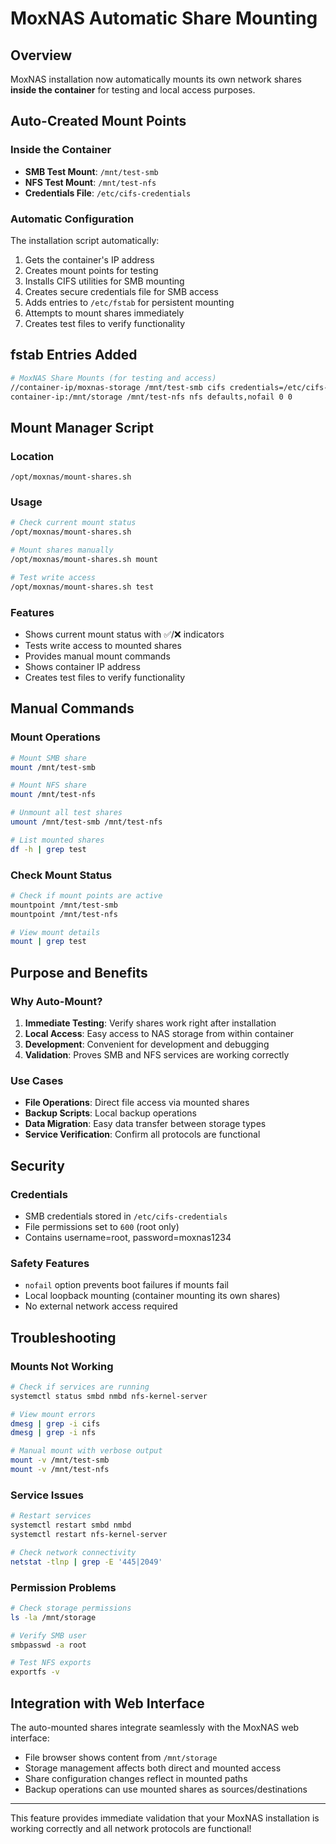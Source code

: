 # MoxNAS Automatic Share Mounting

## Overview
MoxNAS installation now automatically mounts its own network shares **inside the container** for testing and local access purposes.

## Auto-Created Mount Points

### Inside the Container
- **SMB Test Mount**: `/mnt/test-smb` 
- **NFS Test Mount**: `/mnt/test-nfs`
- **Credentials File**: `/etc/cifs-credentials`

### Automatic Configuration
The installation script automatically:
1. Gets the container's IP address
2. Creates mount points for testing
3. Installs CIFS utilities for SMB mounting
4. Creates secure credentials file for SMB access
5. Adds entries to `/etc/fstab` for persistent mounting
6. Attempts to mount shares immediately
7. Creates test files to verify functionality

## fstab Entries Added
```bash
# MoxNAS Share Mounts (for testing and access)
//container-ip/moxnas-storage /mnt/test-smb cifs credentials=/etc/cifs-credentials,uid=0,gid=0,iocharset=utf8,file_mode=0755,dir_mode=0755,nofail 0 0
container-ip:/mnt/storage /mnt/test-nfs nfs defaults,nofail 0 0
```

## Mount Manager Script

### Location
`/opt/moxnas/mount-shares.sh`

### Usage
```bash
# Check current mount status
/opt/moxnas/mount-shares.sh

# Mount shares manually
/opt/moxnas/mount-shares.sh mount

# Test write access
/opt/moxnas/mount-shares.sh test
```

### Features
- Shows current mount status with ✅/❌ indicators
- Tests write access to mounted shares
- Provides manual mount commands
- Shows container IP address
- Creates test files to verify functionality

## Manual Commands

### Mount Operations
```bash
# Mount SMB share
mount /mnt/test-smb

# Mount NFS share  
mount /mnt/test-nfs

# Unmount all test shares
umount /mnt/test-smb /mnt/test-nfs

# List mounted shares
df -h | grep test
```

### Check Mount Status
```bash
# Check if mount points are active
mountpoint /mnt/test-smb
mountpoint /mnt/test-nfs

# View mount details
mount | grep test
```

## Purpose and Benefits

### Why Auto-Mount?
1. **Immediate Testing**: Verify shares work right after installation
2. **Local Access**: Easy access to NAS storage from within container
3. **Development**: Convenient for development and debugging
4. **Validation**: Proves SMB and NFS services are working correctly

### Use Cases
- **File Operations**: Direct file access via mounted shares
- **Backup Scripts**: Local backup operations
- **Data Migration**: Easy data transfer between storage types
- **Service Verification**: Confirm all protocols are functional

## Security

### Credentials
- SMB credentials stored in `/etc/cifs-credentials`
- File permissions set to `600` (root only)
- Contains username=root, password=moxnas1234

### Safety Features
- `nofail` option prevents boot failures if mounts fail
- Local loopback mounting (container mounting its own shares)
- No external network access required

## Troubleshooting

### Mounts Not Working
```bash
# Check if services are running
systemctl status smbd nmbd nfs-kernel-server

# View mount errors
dmesg | grep -i cifs
dmesg | grep -i nfs

# Manual mount with verbose output
mount -v /mnt/test-smb
mount -v /mnt/test-nfs
```

### Service Issues
```bash
# Restart services
systemctl restart smbd nmbd
systemctl restart nfs-kernel-server

# Check network connectivity  
netstat -tlnp | grep -E '445|2049'
```

### Permission Problems
```bash
# Check storage permissions
ls -la /mnt/storage

# Verify SMB user
smbpasswd -a root

# Test NFS exports
exportfs -v
```

## Integration with Web Interface

The auto-mounted shares integrate seamlessly with the MoxNAS web interface:
- File browser shows content from `/mnt/storage`
- Storage management affects both direct and mounted access
- Share configuration changes reflect in mounted paths
- Backup operations can use mounted shares as sources/destinations

---

This feature provides immediate validation that your MoxNAS installation is working correctly and all network protocols are functional!